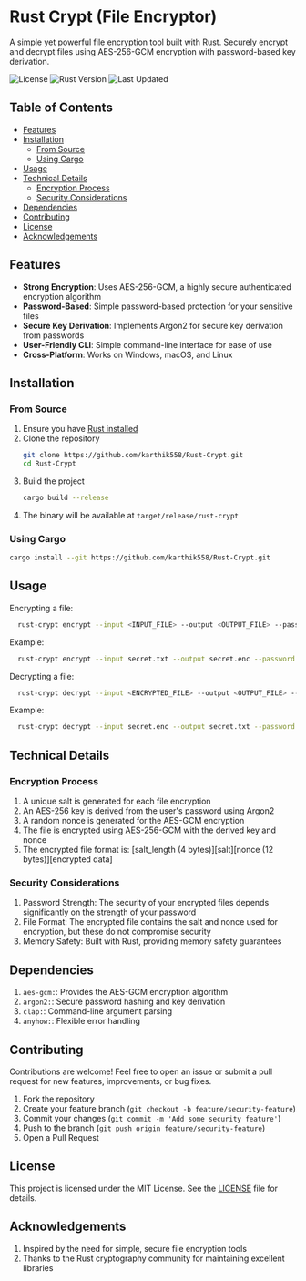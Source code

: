 # Rust Crypt (File Encryptor)

A simple yet powerful file encryption tool built with Rust. Securely encrypt and decrypt files using AES-256-GCM encryption with password-based key derivation.

![License](https://img.shields.io/badge/license-MIT-blue.svg)
![Rust Version](https://img.shields.io/badge/rust-1.65%2B-orange.svg)
![Last Updated](https://img.shields.io/badge/last%20updated-2025--03--01-green.svg)

## Table of Contents

- [Features](#features)
- [Installation](#installation)
  - [From Source](#from-source)
  - [Using Cargo](#using-cargo)
- [Usage](#usage)
- [Technical Details](#technical-details)
  - [Encryption Process](#encryption-process)
  - [Security Considerations](#security-considerations)
- [Dependencies](#dependencies)
- [Contributing](#contributing)
- [License](#license)
- [Acknowledgements](#acknowledgements)

## Features

- **Strong Encryption**: Uses AES-256-GCM, a highly secure authenticated encryption algorithm
- **Password-Based**: Simple password-based protection for your sensitive files
- **Secure Key Derivation**: Implements Argon2 for secure key derivation from passwords
- **User-Friendly CLI**: Simple command-line interface for ease of use
- **Cross-Platform**: Works on Windows, macOS, and Linux

## Installation

### From Source

1. Ensure you have [Rust installed](https://www.rust-lang.org/tools/install)
2. Clone the repository
   ```bash
   git clone https://github.com/karthik558/Rust-Crypt.git
   cd Rust-Crypt
    ```
3. Build the project
   ```bash
   cargo build --release
   ```
4. The binary will be available at `target/release/rust-crypt`

### Using Cargo

```bash
cargo install --git https://github.com/karthik558/Rust-Crypt.git
```

## Usage

Encrypting a file:

```bash
  rust-crypt encrypt --input <INPUT_FILE> --output <OUTPUT_FILE> --password <YOUR_PASSWORD>
```

Example:

```bash
  rust-crypt encrypt --input secret.txt --output secret.enc --password mysecretpassword@7%%%!
```

Decrypting a file:

```bash
  rust-crypt decrypt --input <ENCRYPTED_FILE> --output <OUTPUT_FILE> --password <YOUR_PASSWORD>
```

Example:

```bash
  rust-crypt decrypt --input secret.enc --output secret.txt --password mysecretpassword@7%%%!
```

## Technical Details

### Encryption Process

1. A unique salt is generated for each file encryption
2. An AES-256 key is derived from the user's password using Argon2
3. A random nonce is generated for the AES-GCM encryption
4. The file is encrypted using AES-256-GCM with the derived key and nonce
5. The encrypted file format is: [salt_length (4 bytes)][salt][nonce (12 bytes)][encrypted data]

### Security Considerations

1. Password Strength: The security of your encrypted files depends significantly on the strength of your password
2. File Format: The encrypted file contains the salt and nonce used for encryption, but these do not compromise security
3. Memory Safety: Built with Rust, providing memory safety guarantees

## Dependencies

1. ```aes-gcm:```: Provides the AES-GCM encryption algorithm
2. ```argon2:```: Secure password hashing and key derivation
3. ```clap:```: Command-line argument parsing
4. ```anyhow:```: Flexible error handling

## Contributing

Contributions are welcome! Feel free to open an issue or submit a pull request for new features, improvements, or bug fixes.

1. Fork the repository
2. Create your feature branch (```git checkout -b feature/security-feature```)
3. Commit your changes (```git commit -m 'Add some security feature'```)
4. Push to the branch (```git push origin feature/security-feature```)
5. Open a Pull Request

## License

This project is licensed under the MIT License. See the [LICENSE](LICENSE) file for details.

## Acknowledgements

1. Inspired by the need for simple, secure file encryption tools
2. Thanks to the Rust cryptography community for maintaining excellent libraries